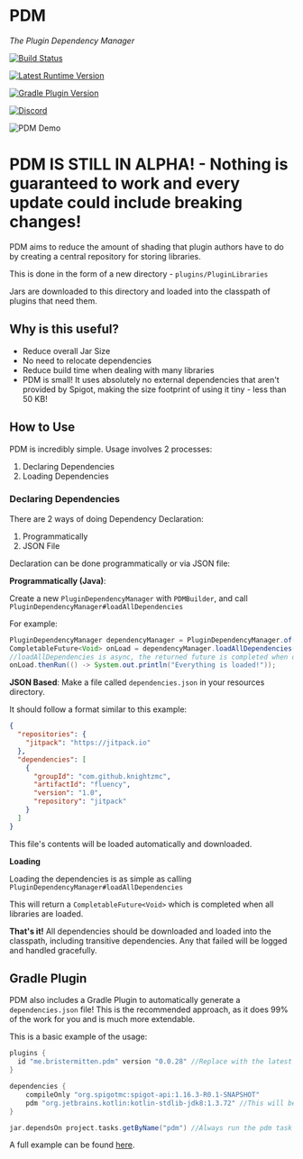 # PDM
*The Plugin Dependency Manager*

[![Build Status](https://travis-ci.org/knightzmc/pdm.svg?branch=master)](https://travis-ci.org/knightzmc/pdm)

[![Latest Runtime Version](https://img.shields.io/maven-metadata/v?color=blue&label=PDM%20Runtime&metadataUrl=https%3A%2F%2Frepo.bristermitten.me%2Frepository%2Fmaven-public%2Fme%2Fbristermitten%2Fpdm%2Fmaven-metadata.xml)](https://repo.bristermitten.me/#browse/browse:maven-releases:me%2Fbristermitten%2Fpdm)

[![Gradle Plugin Version](https://img.shields.io/maven-metadata/v?color=blue&label=Gradle%20%20Plugin&metadataUrl=https%3A%2F%2Fplugins.gradle.org%2Fm2%2Fme%2Fbristermitten%2Fpdm-gradle%2Fmaven-metadata.xml)](https://plugins.gradle.org/plugin/me.bristermitten.pdm)

[![Discord](https://img.shields.io/discord/728307032440176762?color=purple&label=Chat%20%2F%20Support)](https://discord.gg/ZtwmaCV)

![PDM Demo](https://img.bristermitten.me/nMpAG5yZQ2.gif)


# **PDM IS STILL IN ALPHA!** - Nothing is guaranteed to work and every update could include breaking changes!

PDM aims to reduce the amount of shading that plugin authors have to do
by creating a central repository for storing libraries.

This is done in the form of a new directory - `plugins/PluginLibraries`

Jars are downloaded to this directory and loaded into the classpath of plugins that need them.

## Why is this useful?

* Reduce overall Jar Size 
* No need to relocate dependencies
* Reduce build time when dealing with many libraries
* PDM is small! It uses absolutely no external dependencies that 
aren't provided by Spigot, making the size footprint of using it tiny - less than 50 KB!

## How to Use 

PDM is incredibly simple. Usage involves 2 processes: 

1. Declaring Dependencies
2. Loading Dependencies

### Declaring Dependencies

There are 2 ways of doing Dependency Declaration:
1. Programmatically
2. JSON File

Declaration can be done programmatically or via JSON file: 

**Programmatically (Java)**:

Create a new `PluginDependencyManager` with `PDMBuilder`, and call `PluginDependencyManager#loadAllDependencies`

For example: 
```java
PluginDependencyManager dependencyManager = PluginDependencyManager.of(this);
CompletableFuture<Void> onLoad = dependencyManager.loadAllDependencies();
//loadAllDependencies is async, the returned future is completed when downloading and loading completes
onLoad.thenRun(() -> System.out.println("Everything is loaded!"));
```

**JSON Based**:
Make a file called `dependencies.json` in your resources directory.

It should follow a format similar to this example: 

```json
{
  "repositories": {
    "jitpack": "https://jitpack.io"
  },
  "dependencies": [
    {
      "groupId": "com.github.knightzmc",
      "artifactId": "fluency",
      "version": "1.0",
      "repository": "jitpack"
    }
  ]
}
```

This file's contents will be loaded automatically and downloaded.


**Loading**

Loading the dependencies is as simple as calling `PluginDependencyManager#loadAllDependencies`

This will return a `CompletableFuture<Void>` which is completed when all libraries are loaded.

**That's it!** All dependencies should be downloaded and loaded into the classpath,
including transitive dependencies. Any that failed will be logged and handled gracefully.


## Gradle Plugin

PDM also includes a Gradle Plugin to automatically generate a `dependencies.json` file!
This is the recommended approach, as it does 99% of the work for you and is much more extendable.

This is a basic example of the usage:

```gradle
plugins {
  id "me.bristermitten.pdm" version "0.0.28" //Replace with the latest version 
}

dependencies {
    compileOnly "org.spigotmc:spigot-api:1.16.3-R0.1-SNAPSHOT"
    pdm "org.jetbrains.kotlin:kotlin-stdlib-jdk8:1.3.72" //This will be added to the dependencies.json
}

jar.dependsOn project.tasks.getByName("pdm") //Always run the pdm task when we build. Alternatively, just run [gradle pdm build]
```

A full example can be found [here](/example).
